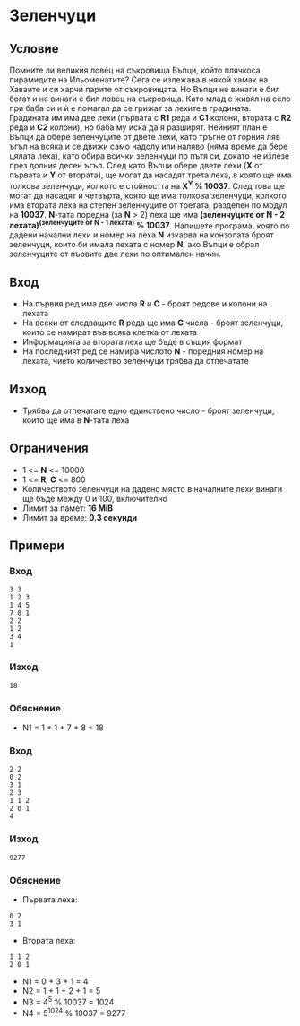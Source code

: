 # Зеленчуци

## Условие
Помните ли великия ловец на съкровища Въпци, който плячкоса пирамидите на Ильоменатите?
Сега се излежава в някой хамак на Хаваите и си харчи парите от съкровищата. Но Въпци не винаги 
е бил богат и не винаги е бил ловец на съкровища. Като млад е живял на село при баба си 
и ѝ е помагал да се грижат за лехите в градината. Градината им има две лехи (първата с **R1** реда и **C1** колони, втората с **R2** реда и **C2** колони),
 но баба му иска да я разширят. 
Нейният план е Въпци да обере зеленчуците от двете лехи, като тръгне от горния ляв ъгъл на всяка и се движи 
само надолу или наляво (няма време да берe цялата леха), като обира всички зеленчуци по пътя си, докато не излезе през долния десен ъгъл. След като 
Въпци обере двете лехи (**X** от първата и **Y** от втората), ще могат да насадят трета леха, в която ще има толкова зеленчуци, 
колкото е стойността на **X<sup>Y</sup> % 10037**. След това ще могат да насадят и четвърта, която ще има толкова зеленчуци, 
колкото има втората леха на степен зеленчуците от третата, разделен по модул на **10037**. **N**-тата поредна (за **N** > 2) леха ще има 
**(зеленчуците от N - 2 лехата)<sup>(зеленчуците от N - 1 лехата)</sup> % 10037**. Напишете програма, 
която по дадени начални лехи и номер на леха **N** изкарва на конзолата броят зеленчуци, които би имала лехата с номер 
**N**, ако Въпци е обрал зеленчуците от първите две лехи по оптимален начин. 

## Вход
- На първия ред има две числа **R** и **C** - броят редове и колони на лехата
- На всеки от следващите **R** реда ще има **C** числа - броят зеленчуци, които се намират във всяка клетка от лехата
- Информацията за втората леха ще бъде в същия формат
- На последният ред се намира числото **N** - поредния номер на лехата, чието количество зеленчуци трябва да отпечатате

## Изход
- Трябва да отпечатате едно единствено число - броят зеленчуци, които ще има в **N**-тата леха

## Ограничения
- 1 <= **N** <= 10000
- 1 <= **R**, **C** <= 800
- Количеството зеленчуци на дадено място в началните лехи винаги ще бъде между 0 и 100, включително
- Лимит за памет: **16 MiB**
- Лимит за време: **0.3 секунди**

## Примери

### Вход
```
3 3
1 2 3
1 4 5
7 8 1
2 2
1 2
3 4
1
```

### Изход
```
18
```
### Обяснение
- N1 = 1 + 1 + 7 + 8 = 18

### Вход
```
2 2
0 2
3 1
2 3
1 1 2
2 0 1
4
```

### Изход
```
9277
```

### Обяснение
- Първата леха:
```
0 2
3 1
```
- Втората леха:
```
1 1 2
2 0 1
```

- N1 = 0 + 3 + 1 = 4
- N2 = 1 + 1 + 2 + 1 = 5
- N3 = 4<sup>5</sup> % 10037 = 1024
- N4 = 5<sup>1024</sup> % 10037 = 9277
